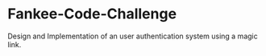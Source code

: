 # Fankee-Code-Challenge
Design and Implementation of an user authentication system using a magic link.
